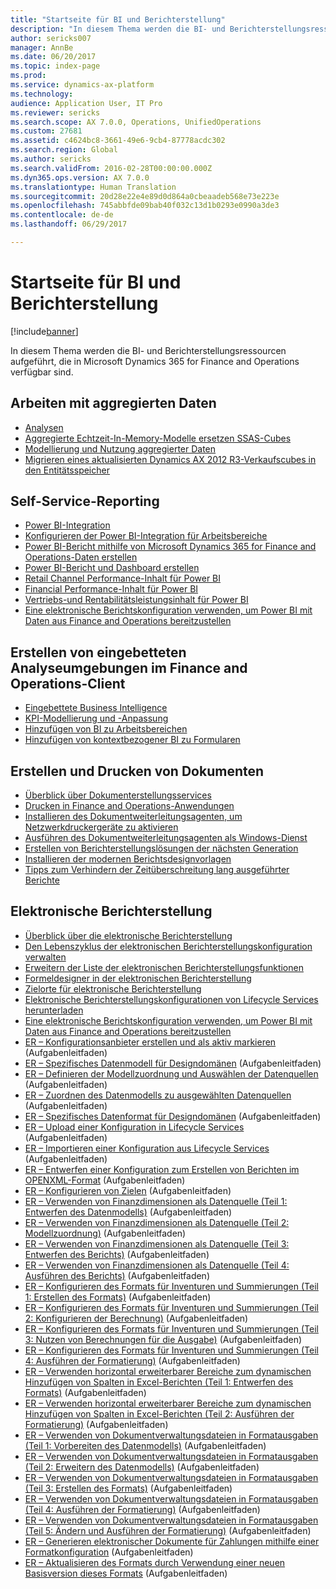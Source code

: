 ```yaml
---
title: "Startseite für BI und Berichterstellung"
description: "In diesem Thema werden die BI- und Berichterstellungsressourcen aufgeführt, die in Microsoft Dynamics 365 for Finance and Operations verfügbar sind."
author: sericks007
manager: AnnBe
ms.date: 06/20/2017
ms.topic: index-page
ms.prod: 
ms.service: dynamics-ax-platform
ms.technology: 
audience: Application User, IT Pro
ms.reviewer: sericks
ms.search.scope: AX 7.0.0, Operations, UnifiedOperations
ms.custom: 27681
ms.assetid: c4624bc8-3661-49e6-9cb4-87778acdc302
ms.search.region: Global
ms.author: sericks
ms.search.validFrom: 2016-02-28T00:00:00.000Z
ms.dyn365.ops.version: AX 7.0.0
ms.translationtype: Human Translation
ms.sourcegitcommit: 20d28e22e4e89d0d864a0cbeaadeb568e73e223e
ms.openlocfilehash: 745abbfde09bab40f032c13d1b0293e0990a3de3
ms.contentlocale: de-de
ms.lasthandoff: 06/29/2017

---
```


# <a name="bi-amp-reporting-home-page"></a>Startseite für BI und Berichterstellung

[!include[banner](../includes/banner.md)]


In diesem Thema werden die BI- und Berichterstellungsressourcen aufgeführt, die in Microsoft Dynamics 365 for Finance and Operations verfügbar sind. 

<a name="working-with-aggregate-data"></a>Arbeiten mit aggregierten Daten
---------------------------

-   [Analysen](analytics.md)
-   [Aggregierte Echtzeit-In-Memory-Modelle ersetzen SSAS-Cubes](..\migration-upgrade\in-memory-real-time-aggregate-models.md)
-   [Modellierung und Nutzung aggregierter Daten](model-aggregate-data.md)
-   [Migrieren eines aktualisierten Dynamics AX 2012 R3-Verkaufscubes in den Entitätsspeicher](..\migration-upgrade\migrate-upgraded-cube-entity-store.md)

## <a name="self-service-reporting"></a>Self-Service-Reporting
-   [Power BI-Integration](power-bi-integration.md)
-   [Konfigurieren der Power BI-Integration für Arbeitsbereiche](configure-power-bi-integration.md)
-   [Power BI-Bericht mithilfe von Microsoft Dynamics 365 for Finance and Operations-Daten erstellen](create-powerbi-report-data.md)
-   [Power BI-Bericht und Dashboard erstellen](create-powerbi-report-dashboard.md)
-   [Retail Channel Performance-Inhalt für Power BI](retail-channel-performance-dashboard-power-bi-data.md)
-   [Financial Performance-Inhalt für Power BI](financial-performance-power-bi-content-pack.md)
-   [Vertriebs-und Rentabilitätsleistungsinhalt für Power BI](sales-profitability-performance-content-pack.md)
-   [Eine elektronische Berichtskonfiguration verwenden, um Power BI mit Daten aus Finance and Operations bereitzustellen](general-electronic-reporting-report-configuration-get-data-powerbi.md)

## <a name="building-embedded-analytical-experiences-in-the-finance-and-operations-client"></a>Erstellen von eingebetteten Analyseumgebungen im Finance and Operations-Client
-   [Eingebettete Business Intelligence](analytics.md#embedded-business-intelligence)
-   [KPI-Modellierung und -Anpassung](analytics.md#kpi-modeling-and-customization)
-   [Hinzufügen von BI zu Arbeitsbereichen](add-bi-workspaces.md)
-   [Hinzufügen von kontextbezogener BI zu Formularen](add-contextual-bi-forms.md)

## <a name="document-reporting-and-printing"></a>Erstellen und Drucken von Dokumenten
-   [Überblick über Dokumenterstellungsservices](document-reporting-services.md)
-   [Drucken in Finance and Operations-Anwendungen](print-documents.md)
-   [Installieren des Dokumentweiterleitungsagenten, um Netzwerkdruckergeräte zu aktivieren](install-document-routing-agent.md)
-   [Ausführen des Dokumentweiterleitungsagenten als Windows-Dienst](run-document-routing-agent-as-windows-service.md)
-   [Erstellen von Berichterstellungslösungen der nächsten Generation](create-nextgen-reporting-solutions.md)
-   [Installieren der modernen Berichtsdesignvorlagen](install-modern-report-design-templates.md)
-   [Tipps zum Verhindern der Zeitüberschreitung lang ausgeführter Berichte](prevent-long-running-reports-timing-out.md)

## <a name="electronic-reporting"></a>Elektronische Berichterstellung
-   [Überblick über die elektronische Berichterstellung](general-electronic-reporting.md)
-   [Den Lebenszyklus der elektronischen Berichterstellungskonfiguration verwalten](general-electronic-reporting-manage-configuration-lifecycle.md)
-   [Erweitern der Liste der elektronischen Berichterstellungsfunktionen](general-electronic-reporting-formulas-list-extension.md)
-   [Formeldesigner in der elektronischen Berichterstellung](general-electronic-reporting-formula-designer.md)
-   [Zielorte für elektronische Berichterstellung](electronic-reporting-destinations.md)
-   [Elektronische Berichterstellungskonfigurationen von Lifecycle Services herunterladen](download-electronic-reporting-configuration-lcs.md)
-   [Eine elektronische Berichtskonfiguration verwenden, um Power BI mit Daten aus Finance and Operations bereitzustellen](general-electronic-reporting-report-configuration-get-data-powerbi.md)
-   [ER – Konfigurationsanbieter erstellen und als aktiv markieren](http://ax.help.dynamics.com/en/wiki/er-select-service-provider/) (Aufgabenleitfaden)
-   [ER – Spezifisches Datenmodell für Designdomänen](http://ax.help.dynamics.com/en/wiki/er-design-domain-specific-data-model/) (Aufgabenleitfaden)
-   [ER – Definieren der Modellzuordnung und Auswählen der Datenquellen](http://ax.help.dynamics.com/en/wiki/er-define-model-mapping-and-select-data-sources/) (Aufgabenleitfaden)
-   [ER – Zuordnen des Datenmodells zu ausgewählten Datenquellen](http://ax.help.dynamics.com/en/wiki/er-map-data-model-to-selected-data-sources/) (Aufgabenleitfaden)
-   [ER – Spezifisches Datenformat für Designdomänen](http://ax.help.dynamics.com/en/wiki/er-design-domain-specific-format/) (Aufgabenleitfaden)
-   [ER – Upload einer Konfiguration in Lifecycle Services](http://ax.help.dynamics.com/en/wiki/upload-a-configuration-into-lifecycle-services/) (Aufgabenleitfaden)
-   [ER – Importieren einer Konfiguration aus Lifecycle Services](http://ax.help.dynamics.com/en/wiki/import-a-configuration-from-lifecycle-services/) (Aufgabenleitfaden)
-   [ER – Entwerfen einer Konfiguration zum Erstellen von Berichten im OPENXML-Format](http://ax.help.dynamics.com/en/wiki/design-a-configuration-for-generating-reports-in-openxml-format/) (Aufgabenleitfaden)
-   [ER – Konfigurieren von Zielen](http://ax.help.dynamics.com/en/wiki/configure-destinations/) (Aufgabenleitfaden)
-   [ER – Verwenden von Finanzdimensionen als Datenquelle (Teil 1: Entwerfen des Datenmodells)](http://ax.help.dynamics.com/en/wiki/er-use-financial-dimensions-as-a-data-source-part-1-design-data-model/) (Aufgabenleitfaden)
-   [ER – Verwenden von Finanzdimensionen als Datenquelle (Teil 2: Modellzuordnung)](http://ax.help.dynamics.com/en/wiki/er-use-financial-dimensions-as-a-data-source-part-2-model-mapping/) (Aufgabenleitfaden)
-   [ER – Verwenden von Finanzdimensionen als Datenquelle (Teil 3: Entwerfen des Berichts)](http://ax.help.dynamics.com/en/wiki/er-use-financial-dimensions-as-a-data-source-part-3-design-the-report/) (Aufgabenleitfaden)
-   [ER – Verwenden von Finanzdimensionen als Datenquelle (Teil 4: Ausführen des Berichts)](http://ax.help.dynamics.com/en/wiki/er-use-financial-dimensions-as-a-data-source-part-4-run-the-report/) (Aufgabenleitfaden)
-   [ER – Konfigurieren des Formats für Inventuren und Summierungen (Teil 1: Erstellen des Formats)](http://ax.help.dynamics.com/en/wiki/er-configure-format-to-do-counting-and-summing-part-1-create-format/) (Aufgabenleitfaden)
-   [ER – Konfigurieren des Formats für Inventuren und Summierungen (Teil 2: Konfigurieren der Berechnung)](http://ax.help.dynamics.com/en/wiki/er-configure-format-to-do-counting-and-summing-part-2-configure-computations/) (Aufgabenleitfaden)
-   [ER – Konfigurieren des Formats für Inventuren und Summierungen (Teil 3: Nutzen von Berechnungen für die Ausgabe)](http://ax.help.dynamics.com/en/wiki/er-configure-format-to-do-counting-and-summing-part-3-use-computations-to-make-the-output/) (Aufgabenleitfaden)
-   [ER – Konfigurieren des Formats für Inventuren und Summierungen (Teil 4: Ausführen der Formatierung)](http://ax.help.dynamics.com/en/wiki/er-configure-format-to-do-counting-and-summing-part-4-run-format/) (Aufgabenleitfaden)
-   [ER – Verwenden horizontal erweiterbarer Bereiche zum dynamischen Hinzufügen von Spalten in Excel-Berichten (Teil 1: Entwerfen des Formats)](http://ax.help.dynamics.com/en/wiki/er-use-horizontally-expandable-ranges-to-dynamically-add-columns-in-excel-reports-part-1-design-format/) (Aufgabenleitfaden)
-   [ER – Verwenden horizontal erweiterbarer Bereiche zum dynamischen Hinzufügen von Spalten in Excel-Berichten (Teil 2: Ausführen der Formatierung)](http://ax.help.dynamics.com/en/wiki/er-use-horizontally-expandable-ranges-to-dynamically-add-columns-in-excel-reports-part-2-run-format/) (Aufgabenleitfaden)
-   [ER – Verwenden von Dokumentverwaltungsdateien in Formatausgaben (Teil 1: Vorbereiten des Datenmodells)](http://ax.help.dynamics.com/en/wiki/er-use-document-management-files-in-format-outputs-part-1-prepare-data-model/) (Aufgabenleitfaden)
-   [ER – Verwenden von Dokumentverwaltungsdateien in Formatausgaben (Teil 2: Erweitern des Datenmodells)](http://ax.help.dynamics.com/en/wiki/er-use-document-management-files-in-format-outputs-part-2-extend-data-model/) (Aufgabenleitfaden)
-   [ER – Verwenden von Dokumentverwaltungsdateien in Formatausgaben (Teil 3: Erstellen des Formats)](http://ax.help.dynamics.com/en/wiki/er-use-document-management-files-in-format-outputs-part-3-create-format/) (Aufgabenleitfaden)
-   [ER – Verwenden von Dokumentverwaltungsdateien in Formatausgaben (Teil 4: Ausführen der Formatierung)](http://ax.help.dynamics.com/en/wiki/er-use-document-management-files-in-format-outputs-part-4-run-format/) (Aufgabenleitfaden)
-   [ER – Verwenden von Dokumentverwaltungsdateien in Formatausgaben (Teil 5: Ändern und Ausführen der Formatierung)](http://ax.help.dynamics.com/en/wiki/er-use-document-management-files-in-format-outputs-part-5-modify-and-run-format/) (Aufgabenleitfaden)
-   [ER – Generieren elektronischer Dokumente für Zahlungen mithilfe einer Formatkonfiguration](http://ax.help.dynamics.com/en/wiki/generate-electronic-documents-for-payments-using-a-format-configuration/) (Aufgabenleitfaden)
-   [ER – Aktualisieren des Formats durch Verwendung einer neuen Basisversion dieses Formats](http://ax.help.dynamics.com/en/wiki/upgrade-your-format-by-adopting-a-new-base-version-of-that-format/) (Aufgabenleitfaden)







